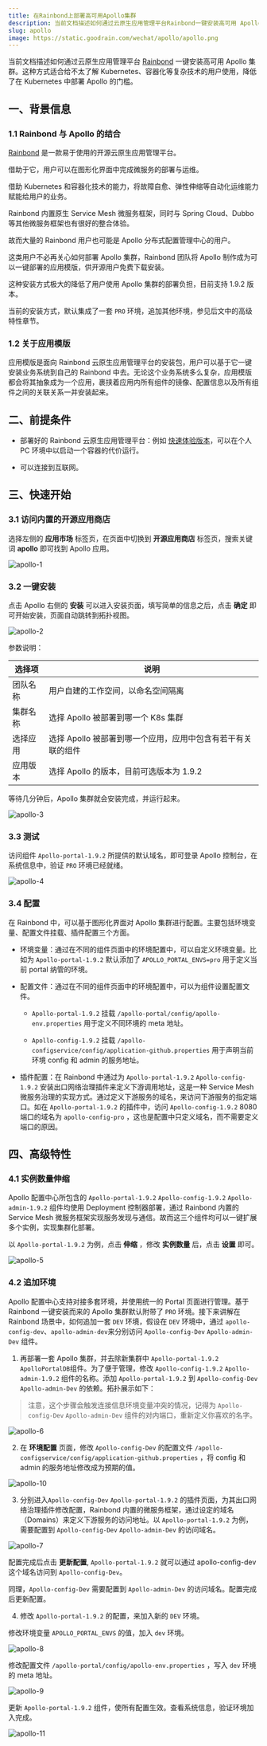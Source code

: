 ```yaml
---
title: 在Rainbond上部署高可用Apollo集群
description: 当前文档描述如何通过云原生应用管理平台Rainbond一键安装高可用 Apollo 集群。这种方式适合给不太了解 Kubernetes、容器化等复杂技术的用户使用，降低了在 Kubernetes 中部署 Apollo 的门槛。
slug: apollo
image: https://static.goodrain.com/wechat/apollo/apollo.png
---
```


当前文档描述如何通过云原生应用管理平台 [Rainbond](https://www.rainbond.com) 一键安装高可用 Apollo 集群。这种方式适合给不太了解 Kubernetes、容器化等复杂技术的用户使用，降低了在 Kubernetes 中部署 Apollo 的门槛。

<!--truncate-->

## 一、背景信息
### 1.1 Rainbond 与 Apollo 的结合

[Rainbond](https://www.rainbond.com) 是一款易于使用的开源云原生应用管理平台。

借助于它，用户可以在图形化界面中完成微服务的部署与运维。

借助 Kubernetes 和容器化技术的能力，将故障自愈、弹性伸缩等自动化运维能力赋能给用户的业务。

Rainbond 内置原生 Service Mesh 微服务框架，同时与 Spring Cloud、Dubbo 等其他微服务框架也有很好的整合体验。

故而大量的 Rainbond 用户也可能是 Apollo 分布式配置管理中心的用户。

这类用户不必再关心如何部署 Apollo 集群，Rainbond 团队将 Apollo 制作成为可以一键部署的应用模版，供开源用户免费下载安装。

这种安装方式极大的降低了用户使用 Apollo 集群的部署负担，目前支持 1.9.2 版本。

当前的安装方式，默认集成了一套 `PRO` 环境，追加其他环境，参见后文中的高级特性章节。

### 1.2 关于应用模版

应用模版是面向 Rainbond 云原生应用管理平台的安装包，用户可以基于它一键安装业务系统到自己的 Rainbond 中去。无论这个业务系统多么复杂，应用模版都会将其抽象成为一个应用，裹挟着应用内所有组件的镜像、配置信息以及所有组件之间的关联关系一并安装起来。

## 二、前提条件

- 部署好的 Rainbond 云原生应用管理平台：例如 [快速体验版本](https://www.rainbond.com/docs/quick-start/quick-install/?channel=apollo)，可以在个人 PC 环境中以启动一个容器的代价运行。

- 可以连接到互联网。

## 三、快速开始

### 3.1 访问内置的开源应用商店

选择左侧的 **应用市场** 标签页，在页面中切换到 **开源应用商店** 标签页，搜索关键词 **apollo** 即可找到 Apollo 应用。

![apollo-1](https://static.goodrain.com/wechat/apollo/apollo-1.png)

### 3.2 一键安装

点击 Apollo 右侧的 **安装** 可以进入安装页面，填写简单的信息之后，点击 **确定** 即可开始安装，页面自动跳转到拓扑视图。

![apollo-2](https://static.goodrain.com/wechat/apollo/apollo-2.png)

参数说明：

| 选择项  | 说明                                 |
| ---- | ---------------------------------- |
| 团队名称 | 用户自建的工作空间，以命名空间隔离                  |
| 集群名称 | 选择 Apollo 被部署到哪一个 K8s 集群           |
| 选择应用 | 选择 Apollo 被部署到哪一个应用，应用中包含有若干有关联的组件 |
| 应用版本 | 选择 Apollo 的版本，目前可选版本为 1.9.2        |

等待几分钟后，Apollo 集群就会安装完成，并运行起来。

![apollo-3](https://static.goodrain.com/wechat/apollo/apollo-3.png)

### 3.3 测试

访问组件 `Apollo-portal-1.9.2` 所提供的默认域名，即可登录 Apollo 控制台，在系统信息中，验证 `PRO` 环境已经就绪。

![apollo-4](https://static.goodrain.com/wechat/apollo/apollo-4.png)

### 3.4 配置

在 Rainbond 中，可以基于图形化界面对 Apollo 集群进行配置。主要包括环境变量、配置文件挂载、插件配置三个方面。

- 环境变量：通过在不同的组件页面中的环境配置中，可以自定义环境变量。比如为 `Apollo-portal-1.9.2` 默认添加了 `APOLLO_PORTAL_ENVS=pro` 用于定义当前 portal 纳管的环境。

- 配置文件：通过在不同的组件页面中的环境配置中，可以为组件设置配置文件。
  
  - `Apollo-portal-1.9.2` 挂载 `/apollo-portal/config/apollo-env.properties` 用于定义不同环境的 meta 地址。
  
  - `Apollo-config-1.9.2` 挂载 `/apollo-configservice/config/application-github.properties` 用于声明当前环境 config 和 admin 的服务地址。

- 插件配置：在 Rainbond 中通过为 `Apollo-portal-1.9.2` `Apollo-config-1.9.2` 安装出口网络治理插件来定义下游调用地址，这是一种 Service Mesh 微服务治理的实现方式。通过定义下游服务的域名，来访问下游服务的指定端口。如在 `Apollo-portal-1.9.2` 的插件中，访问 `Apollo-config-1.9.2`  8080 端口的域名为 `apollo-config-pro` ，这也是配置中只定义域名，而不需要定义端口的原因。

## 四、高级特性

### 4.1 实例数量伸缩

Apollo 配置中心所包含的 `Apollo-portal-1.9.2` `Apollo-config-1.9.2` `Apollo-admin-1.9.2` 组件均使用 Deployment 控制器部署，通过 Rainbond 内置的 Service Mesh 微服务框架实现服务发现与通信。故而这三个组件均可以一键扩展多个实例，实现集群化部署。

以 `Apollo-portal-1.9.2` 为例，点击 **伸缩** ，修改 **实例数量** 后，点击 **设置** 即可。

![apollo-5](https://static.goodrain.com/wechat/apollo/apollo-5.png)

### 4.2 追加环境

Apollo 配置中心支持对接多套环境，并使用统一的 Portal 页面进行管理。基于 Rainbond 一键安装而来的 Apollo 集群默认附带了 `PRO` 环境。接下来讲解在 Rainbond 场景中，如何追加一套 `DEV` 环境，假设在 `DEV` 环境中，通过 `apollo-config-dev`、`apollo-admin-dev`来分别访问 `Apollo-config-Dev` `Apollo-admin-Dev` 组件。

1. 再部署一套 Apollo 集群，并去除新集群中 `Apollo-portal-1.9.2` `ApolloPortalDB`组件。为了便于管理，修改 `Apollo-config-1.9.2` `Apollo-admin-1.9.2` 组件的名称。添加 `Apollo-portal-1.9.2` 到 `Apollo-config-Dev` `Apollo-admin-Dev` 的依赖。拓扑展示如下：

> 注意，这个步骤会触发连接信息环境变量冲突的情况，记得为 `Apollo-config-Dev` `Apollo-admin-Dev` 组件的对内端口，重新定义你喜欢的名字。

![apollo-6](https://static.goodrain.com/wechat/apollo/apollo-6.png)

2. 在 **环境配置** 页面，修改 `Apollo-config-Dev` 的配置文件 `/apollo-configservice/config/application-github.properties` ，将 config 和 admin 的服务地址修改成为预期的值。

![apollo-10](https://static.goodrain.com/wechat/apollo/apollo-10.png)

3. 分别进入`Apollo-config-Dev` `Apollo-portal-1.9.2` 的插件页面，为其出口网络治理插件修改配置，Rainbond 内置的微服务框架，通过设定的域名（Domains）来定义下游服务的访问地址。以 `Apollo-portal-1.9.2` 为例，需要配置到 `Apollo-config-Dev` `Apollo-admin-Dev` 的访问域名。

![apollo-7](https://static.goodrain.com/wechat/apollo/apollo-7.png)

配置完成后点击 **更新配置**, `Apollo-portal-1.9.2` 就可以通过 apollo-config-dev 这个域名访问到 `Apollo-config-Dev`。

同理，`Apollo-config-Dev` 需要配置到 `Apollo-admin-Dev` 的访问域名。配置完成后更新配置。

4. 修改 `Apollo-portal-1.9.2` 的配置，来加入新的 `DEV` 环境。

修改环境变量 `APOLLO_PORTAL_ENVS` 的值，加入 `dev` 环境。

![apollo-8](https://static.goodrain.com/wechat/apollo/apollo-8.png)

修改配置文件 `/apollo-portal/config/apollo-env.properties` ，写入 `dev` 环境的 meta 地址。

![apollo-9](https://static.goodrain.com/wechat/apollo/apollo-9.png)

更新 `Apollo-portal-1.9.2` 组件，使所有配置生效。查看系统信息，验证环境加入完成。

![apollo-11](https://static.goodrain.com/wechat/apollo/apollo-11.png)

